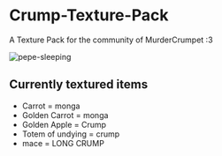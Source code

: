 # Crump-Texture-Pack
A Texture Pack for the community of MurderCrumpet :3


![pepe-sleeping](https://github.com/user-attachments/assets/2a7ad7aa-a234-40d8-9677-1d2f778abb8c)

## Currently textured items 
- Carrot = monga 
- Golden Carrot = monga
- Golden Apple = Crump
- Totem of undying = crump
- mace = LONG CRUMP
